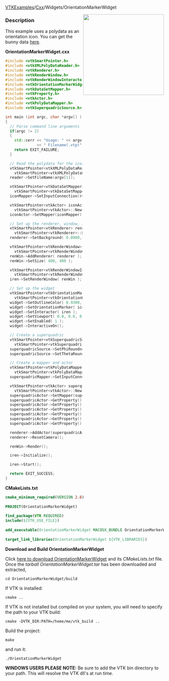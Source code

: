 [VTKExamples](/index/)/[Cxx](/Cxx)/Widgets/OrientationMarkerWidget

<img align="right" src="https://github.com/lorensen/VTKExamples/blob/gh-pages/Testing/Baseline/Widgets/TestOrientationMarkerWidget.png?raw=true" width="256" />

### Description
This example uses a polydata as an orientation icon. You can get the bunny data [here](https://gitlab.kitware.com/lorensen/VTKExamples/raw/master/Testing/Data/Bunny.vtp).

**OrientationMarkerWidget.cxx**
```c++
#include <vtkSmartPointer.h>
#include <vtkXMLPolyDataReader.h>
#include <vtkRenderer.h>
#include <vtkRenderWindow.h>
#include <vtkRenderWindowInteractor.h>
#include <vtkOrientationMarkerWidget.h>
#include <vtkDataSetMapper.h>
#include <vtkProperty.h>
#include <vtkActor.h>
#include <vtkPolyDataMapper.h>
#include <vtkSuperquadricSource.h>

int main (int argc, char *argv[] )
{
  // Parse command line arguments
  if(argc != 2)
  {
    std::cerr << "Usage: " << argv[0]
              << " Filename(.vtp)" << std::endl;
    return EXIT_FAILURE;
  }

  // Read the polydata for the icon
  vtkSmartPointer<vtkXMLPolyDataReader> reader =
    vtkSmartPointer<vtkXMLPolyDataReader>::New();
  reader->SetFileName(argv[1]);

  vtkSmartPointer<vtkDataSetMapper> iconMapper =
    vtkSmartPointer<vtkDataSetMapper>::New();
  iconMapper->SetInputConnection(reader->GetOutputPort());

  vtkSmartPointer<vtkActor> iconActor =
    vtkSmartPointer<vtkActor>::New();
  iconActor->SetMapper(iconMapper);

  // Set up the renderer, window, and interactor
  vtkSmartPointer<vtkRenderer> renderer =
    vtkSmartPointer<vtkRenderer>::New();
  renderer->SetBackground( 0.0980, 0.0980, 0.4392 );

  vtkSmartPointer<vtkRenderWindow> renWin =
    vtkSmartPointer<vtkRenderWindow>::New();
  renWin->AddRenderer( renderer );
  renWin->SetSize( 400, 400 );

  vtkSmartPointer<vtkRenderWindowInteractor> iren =
    vtkSmartPointer<vtkRenderWindowInteractor>::New();
  iren->SetRenderWindow( renWin );

  // Set up the widget
  vtkSmartPointer<vtkOrientationMarkerWidget> widget =
    vtkSmartPointer<vtkOrientationMarkerWidget>::New();
  widget->SetOutlineColor( 0.9300, 0.5700, 0.1300 );
  widget->SetOrientationMarker( iconActor );
  widget->SetInteractor( iren );
  widget->SetViewport( 0.0, 0.0, 0.2, 0.2 );
  widget->SetEnabled( 1 );
  widget->InteractiveOn();

  // Create a superquadric
  vtkSmartPointer<vtkSuperquadricSource> superquadricSource =
    vtkSmartPointer<vtkSuperquadricSource>::New();
  superquadricSource->SetPhiRoundness(.2);
  superquadricSource->SetThetaRoundness(.8);

  // Create a mapper and actor
  vtkSmartPointer<vtkPolyDataMapper> superquadricMapper =
    vtkSmartPointer<vtkPolyDataMapper>::New();
  superquadricMapper->SetInputConnection(superquadricSource->GetOutputPort());

  vtkSmartPointer<vtkActor> superquadricActor =
    vtkSmartPointer<vtkActor>::New();
  superquadricActor->SetMapper(superquadricMapper);
  superquadricActor->GetProperty()->SetInterpolationToFlat();
  superquadricActor->GetProperty()->SetDiffuseColor(0.93, 0.57, 0.13);
  superquadricActor->GetProperty()->SetSpecularColor(1.0, 1.0, 1.0);
  superquadricActor->GetProperty()->SetDiffuse(.6);
  superquadricActor->GetProperty()->SetSpecular(.5);
  superquadricActor->GetProperty()->SetSpecularPower(5.0);

  renderer->AddActor(superquadricActor);
  renderer->ResetCamera();

  renWin->Render();

  iren->Initialize();

  iren->Start();

  return EXIT_SUCCESS;
}
```
**CMakeLists.txt**
```cmake
cmake_minimum_required(VERSION 2.8)
 
PROJECT(OrientationMarkerWidget)
 
find_package(VTK REQUIRED)
include(${VTK_USE_FILE})
 
add_executable(OrientationMarkerWidget MACOSX_BUNDLE OrientationMarkerWidget.cxx)
 
target_link_libraries(OrientationMarkerWidget ${VTK_LIBRARIES})
```

**Download and Build OrientationMarkerWidget**

Click [here to download OrientationMarkerWidget](https://github.com/lorensen/VTKWikiExamplesTarballs/raw/master/OrientationMarkerWidget.tar) and its *CMakeLists.txt* file.
Once the *tarball OrientationMarkerWidget.tar* has been downloaded and extracted,
```
cd OrientationMarkerWidget/build 
```
If VTK is installed:
```
cmake ..
```
If VTK is not installed but compiled on your system, you will need to specify the path to your VTK build:
```
cmake -DVTK_DIR:PATH=/home/me/vtk_build ..
```
Build the project:
```
make
```
and run it:
```
./OrientationMarkerWidget
```
**WINDOWS USERS PLEASE NOTE:** Be sure to add the VTK bin directory to your path. This will resolve the VTK dll's at run time.

